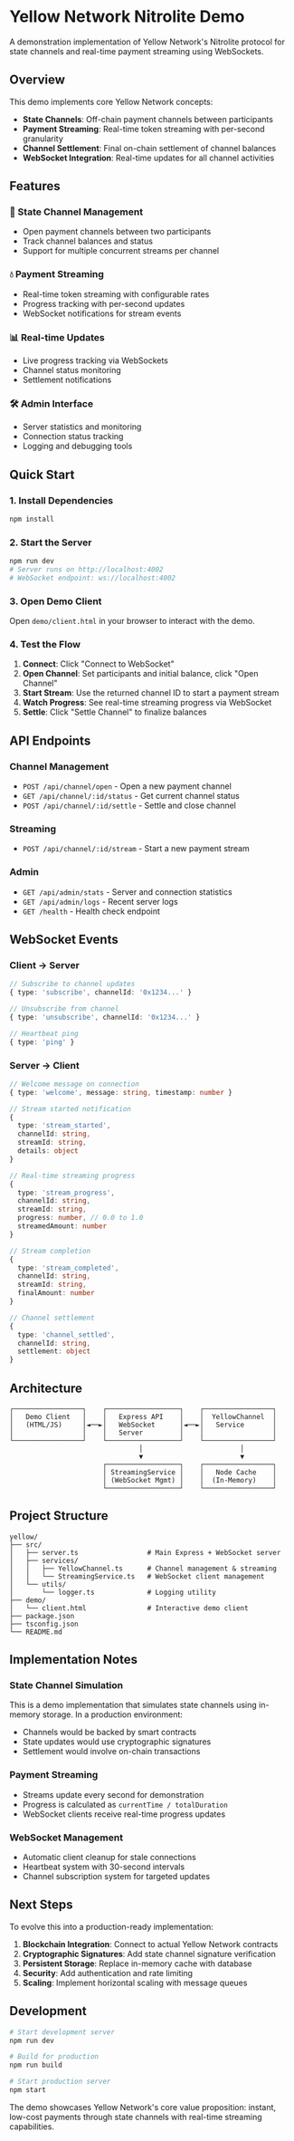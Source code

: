 # Yellow Network Nitrolite Demo

A demonstration implementation of Yellow Network's Nitrolite protocol for state channels and real-time payment streaming using WebSockets.

## Overview

This demo implements core Yellow Network concepts:
- **State Channels**: Off-chain payment channels between participants
- **Payment Streaming**: Real-time token streaming with per-second granularity  
- **Channel Settlement**: Final on-chain settlement of channel balances
- **WebSocket Integration**: Real-time updates for all channel activities

## Features

### 🔗 State Channel Management
- Open payment channels between two participants
- Track channel balances and status
- Support for multiple concurrent streams per channel

### 💧 Payment Streaming
- Real-time token streaming with configurable rates
- Progress tracking with per-second updates
- WebSocket notifications for stream events

### 📊 Real-time Updates
- Live progress tracking via WebSockets
- Channel status monitoring
- Settlement notifications

### 🛠 Admin Interface
- Server statistics and monitoring
- Connection status tracking
- Logging and debugging tools

## Quick Start

### 1. Install Dependencies
```bash
npm install
```

### 2. Start the Server
```bash
npm run dev
# Server runs on http://localhost:4002
# WebSocket endpoint: ws://localhost:4002
```

### 3. Open Demo Client
Open `demo/client.html` in your browser to interact with the demo.

### 4. Test the Flow
1. **Connect**: Click "Connect to WebSocket"
2. **Open Channel**: Set participants and initial balance, click "Open Channel" 
3. **Start Stream**: Use the returned channel ID to start a payment stream
4. **Watch Progress**: See real-time streaming progress via WebSocket
5. **Settle**: Click "Settle Channel" to finalize balances

## API Endpoints

### Channel Management
- `POST /api/channel/open` - Open a new payment channel
- `GET /api/channel/:id/status` - Get current channel status
- `POST /api/channel/:id/settle` - Settle and close channel

### Streaming  
- `POST /api/channel/:id/stream` - Start a new payment stream

### Admin
- `GET /api/admin/stats` - Server and connection statistics
- `GET /api/admin/logs` - Recent server logs
- `GET /health` - Health check endpoint

## WebSocket Events

### Client → Server
```typescript
// Subscribe to channel updates
{ type: 'subscribe', channelId: '0x1234...' }

// Unsubscribe from channel
{ type: 'unsubscribe', channelId: '0x1234...' }

// Heartbeat ping
{ type: 'ping' }
```

### Server → Client
```typescript
// Welcome message on connection
{ type: 'welcome', message: string, timestamp: number }

// Stream started notification
{ 
  type: 'stream_started', 
  channelId: string, 
  streamId: string, 
  details: object 
}

// Real-time streaming progress  
{ 
  type: 'stream_progress',
  channelId: string,
  streamId: string, 
  progress: number, // 0.0 to 1.0
  streamedAmount: number 
}

// Stream completion
{ 
  type: 'stream_completed',
  channelId: string, 
  streamId: string,
  finalAmount: number 
}

// Channel settlement
{ 
  type: 'channel_settled',
  channelId: string,
  settlement: object 
}
```

## Architecture

```
┌─────────────────┐    ┌──────────────────┐    ┌─────────────────┐
│   Demo Client   │    │   Express API    │    │  YellowChannel  │
│   (HTML/JS)     │◄──►│   WebSocket      │◄──►│   Service       │
│                 │    │   Server         │    │                 │
└─────────────────┘    └──────────────────┘    └─────────────────┘
                                │                        │
                                ▼                        ▼
                       ┌──────────────────┐    ┌─────────────────┐
                       │ StreamingService │    │   Node Cache    │
                       │ (WebSocket Mgmt) │    │  (In-Memory)    │
                       └──────────────────┘    └─────────────────┘
```

## Project Structure

```
yellow/
├── src/
│   ├── server.ts                 # Main Express + WebSocket server
│   ├── services/
│   │   ├── YellowChannel.ts      # Channel management & streaming
│   │   └── StreamingService.ts   # WebSocket client management  
│   └── utils/
│       └── logger.ts             # Logging utility
├── demo/
│   └── client.html               # Interactive demo client
├── package.json
├── tsconfig.json
└── README.md
```

## Implementation Notes

### State Channel Simulation
This is a demo implementation that simulates state channels using in-memory storage. In a production environment:
- Channels would be backed by smart contracts
- State updates would use cryptographic signatures
- Settlement would involve on-chain transactions

### Payment Streaming
- Streams update every second for demonstration
- Progress is calculated as `currentTime / totalDuration`
- WebSocket clients receive real-time progress updates

### WebSocket Management
- Automatic client cleanup for stale connections
- Heartbeat system with 30-second intervals
- Channel subscription system for targeted updates

## Next Steps

To evolve this into a production-ready implementation:

1. **Blockchain Integration**: Connect to actual Yellow Network contracts
2. **Cryptographic Signatures**: Add state channel signature verification  
3. **Persistent Storage**: Replace in-memory cache with database
4. **Security**: Add authentication and rate limiting
5. **Scaling**: Implement horizontal scaling with message queues

## Development

```bash
# Start development server
npm run dev

# Build for production  
npm run build

# Start production server
npm start
```

The demo showcases Yellow Network's core value proposition: instant, low-cost payments through state channels with real-time streaming capabilities.